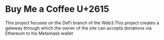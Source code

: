 # Buy Me a Coffee U+2615

This project focuses on the DeFi branch of the Web3.This project creates a gateway 
through which the owner of the site can accepts donations via Ethereum to his Metamask wallet 

